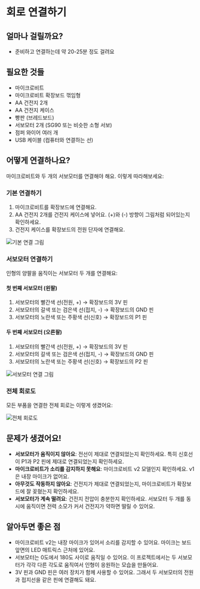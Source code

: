 # 회로 연결하기

## 얼마나 걸릴까요?
- 준비하고 연결하는데 약 20-25분 정도 걸려요

## 필요한 것들
- 마이크로비트 
- 마이크로비트 확장보드 꺾임형
- AA 건전지 2개
- AA 건전지 케이스
- 빵판 (브레드보드)
- 서보모터 2개 (SG90 또는 비슷한 소형 서보)
- 점퍼 와이어 여러 개
- USB 케이블 (컴퓨터와 연결하는 선)

## 어떻게 연결하나요?
마이크로비트와 두 개의 서보모터를 연결해야 해요. 이렇게 따라해보세요:

### 기본 연결하기

1. 마이크로비트를 확장보드에 연결해요.
2. AA 건전지 2개를 건전지 케이스에 넣어요. (+)와 (-) 방향이 그림처럼 되어있는지 확인하세요.
3. 건전지 케이스를 확장보드의 전원 단자에 연결해요.

![기본 연결 그림](/img/doll-basic-connection.jpg)

### 서보모터 연결하기
인형의 양팔을 움직이는 서보모터 두 개를 연결해요:

#### 첫 번째 서보모터 (왼팔)
1. 서보모터의 빨간색 선(전원, +) → 확장보드의 3V 핀
2. 서보모터의 갈색 또는 검은색 선(접지, -) → 확장보드의 GND 핀
3. 서보모터의 노란색 또는 주황색 선(신호) → 확장보드의 P1 핀

#### 두 번째 서보모터 (오른팔)
1. 서보모터의 빨간색 선(전원, +) → 확장보드의 3V 핀
2. 서보모터의 갈색 또는 검은색 선(접지, -) → 확장보드의 GND 핀
3. 서보모터의 노란색 또는 주황색 선(신호) → 확장보드의 P2 핀

![서보모터 연결 그림](/img/two-servos-connection.jpg)

### 전체 회로도
모든 부품을 연결한 전체 회로는 이렇게 생겼어요:

![전체 회로도](/img/doll-full-circuit.jpg)

## 문제가 생겼어요!
- **서보모터가 움직이지 않아요**: 전선이 제대로 연결되었는지 확인하세요. 특히 신호선이 P1과 P2 핀에 제대로 연결되었는지 확인하세요.
- **마이크로비트가 소리를 감지하지 못해요**: 마이크로비트 v2 모델인지 확인하세요. v1은 내장 마이크가 없어요.
- **아무것도 작동하지 않아요**: 건전지가 제대로 연결되었는지, 마이크로비트가 확장보드에 잘 꽂혔는지 확인하세요.
- **서보모터가 계속 떨려요**: 건전지 전압이 충분한지 확인하세요. 서보모터 두 개를 동시에 움직이면 전력 소모가 커서 건전지가 약하면 떨릴 수 있어요.

## 알아두면 좋은 점
- 마이크로비트 v2는 내장 마이크가 있어서 소리를 감지할 수 있어요. 마이크는 보드 앞면의 LED 매트릭스 근처에 있어요.
- 서보모터는 0도에서 180도 사이로 움직일 수 있어요. 이 프로젝트에서는 두 서보모터가 각각 다른 각도로 움직여서 인형이 응원하는 모습을 만들어요.
- 3V 핀과 GND 핀은 여러 장치가 함께 사용할 수 있어요. 그래서 두 서보모터의 전원과 접지선을 같은 핀에 연결해도 돼요.
